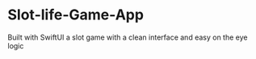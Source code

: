 # Slot-life-Game-App
Built with SwiftUI a slot game with a clean interface and easy on the eye logic

